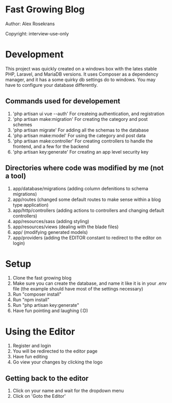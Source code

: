 # Fast Growing Blog

Author: Alex Rosekrans

Copyright: interview-use-only

# Development
This project was quickly created on a windows box with the lates stable PHP, Laravel, and MariaDB versions.  It uses Composer as a dependency manager, and it has a some quirky db settings do to windows.  You may have to configure your database differently.

## Commands used for developement
1. 'php artisan ui vue --auth' For createing authentication, and registration
2. 'php artisan make:migration' For creating the category and post schemes
3. 'php artisan migrate' For adding all the schemas to the database
3. 'php artisan make:model' For using the category and post data
4. 'php artisan make:controller' For creating controllers to handle the frontend, and a few for the backend
5. 'php artisan key:generate' For creating an app level security key


## Directories where code was modified by me (not a tool)
1. app/database/migrations (adding column defenitions to schema migrations)
2. app/routes (changed some default routes to make sense within a blog type application)
3. app/http/controllers (adding actions to controllers and changing default controllers)
4. app/resources/sass (adding styling)
5. app/resources/views (dealing with the blade files)
6. app/ (modifying generated models)
7. app/providers (adding the EDITOR constant to redirect to the editor on login)

# Setup
1. Clone the fast growing blog
2. Make sure you can create the database, and name it like it is in your .env file (the example should have most of the settings necessary)
3. Run "composer install"
4. Run "npm install"
5. Run "php artisan key:generate"
6. Have fun pointing and laughing (:D)

# Using the Editor
1. Register and login
2. You will be redirected to the editor page
3. Have fun editing 
4. Go view your changes by clicking the logo

## Getting back to the editor
1. Click on your name and wait for the dropdown menu
2. Click on 'Goto the Editor'


